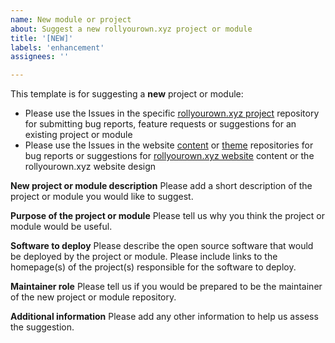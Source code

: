 ```yaml
---
name: New module or project
about: Suggest a new rollyourown.xyz project or module
title: '[NEW]'
labels: 'enhancement'
assignees: ''

---
```


This template is for suggesting a **new** project or module:

- Please use the Issues in the specific [rollyourown.xyz project](https://rollyourown.xyz/rollyourown/) repository for submitting bug reports, feature requests or suggestions for an existing project or module
- Please use the Issues in the website [content](https://github.com/rollyourown-xyz/ryo-website-hugo-content) or [theme](https://github.com/rollyourown-xyz/ryo-website-hugo-theme) repositories for bug reports or suggestions for [rollyourown.xyz website](https://rollyourown.xyz) content or the rollyourown.xyz website design

**New project or module description**
Please add a short description of the project or module you would like to suggest.

**Purpose of the project or module**
Please tell us why you think the project or module would be useful.

**Software to deploy**
Please describe the open source software that would be deployed by the project or module. Please include links to the homepage(s) of the project(s) responsible for the software to deploy.

**Maintainer role**
Please tell us if you would be prepared to be the maintainer of the new project or module repository.

**Additional information**
Please add any other information to help us assess the suggestion.
